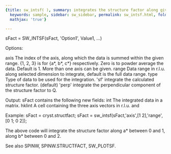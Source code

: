 ```yaml
---
{title: sw_intsf( ), summary: integrates the structure factor along given Q directions,
  keywords: sample, sidebar: sw_sidebar, permalink: sw_intsf.html, folder: swfiles,
  mathjax: 'true'}

---
```

 
sFact = SW_INTSF(sFact, 'Option1', Value1, ...) 
 
Options:
 
axis      The index of the axis, along which the data is summed within
          the given range. {1, 2, 3} is for {a*, b*, c*} respectively.
          Zero is to powder average the data. Default is 1. More than one
          axis can be given.
range     Data range in r.l.u. along selected dimension to integrate,
          default is the full data range.
type      Type of data to be used for the integration.
              'sf'    integrate the calculated structure factor. (default)
              'perp'  integrate the perpendicular component of the structure
                      factor to Q.
 
Output:
          sFact contains the following new fields:
          int     The integrated data in a matrix.
          hklint  A cell containing the three axis vectors in r.l.u. and
 
Example:
  sFact = cryst.structfact;
  sFact = sw_intsf(sFact,'axis',[1 2],'range',[0 1; 0 2]);
 
  The above code will integrate the structure factor along a* between 0
  and 1, along b* between 0 and 2.
 
See also SPINW, SPINW.STRUCTFACT, SW_PLOTSF.
 


